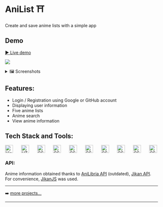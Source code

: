 # AniList ⛩
Create and save anime lists with a simple app


## Demo

[▶️ Live demo](https://quizzical-elion-8c18c1.netlify.app)

![](https://s7.gifyu.com/images/ezgif.com-video-to-gif57077e217f1c97b7.gif)

<details>
  <summary>🖼️ Screenshots</summary>
  
  ![](https://s7.gifyu.com/images/Screenshot_1a39bd4d8720e24da.png)
  ![](https://s7.gifyu.com/images/Screenshot_2bc8ae57f2683bebc.png)
  ![](https://s7.gifyu.com/images/Screenshot_393b64b915c91ad0d.png)
  ![](https://s7.gifyu.com/images/Screenshot_4f7e24660f970ddc1.png)

</details>


## Features:

* Login / Registration using Google or GitHub account
* Displaying user information
* Five anime lists
* Anime search
* View anime information


## Tech Stack and Tools:

<div style="display:flex; align-items:center; justify-content: space-between;">
  <img align="left" alt="Visual Studio Code" width="26px" src="https://img.icons8.com/fluent/48/000000/visual-studio-code-2019.png" />
  <img align="left" alt="HTML5" width="26px" src="https://cdn.svgporn.com/logos/html-5.svg" />
  <img align="left" alt="CSS3" width="26px" src="https://cdn.svgporn.com/logos/css-3.svg" />
  <img align="left" alt="CSS3" width="26px" src="https://cdn.svgporn.com/logos/javascript.svg" />
  <img align="left" alt="CSS3" width="26px" src="https://cdn.svgporn.com/logos/react.svg" />
  <img align="left" alt="CSS3" width="26px" src="https://cdn.svgporn.com/logos/redux.svg" />
  <img align="left" alt="CSS3" width="26px" src="https://cdn.svgporn.com/logos/firebase.svg" />
  <img align="left" alt="CSS3" width="26px" src="https://cdn.svgporn.com/logos/apiary.svg" />
  <img align="left" alt="CSS3" width="26px" src="https://cdn.svgporn.com/logos/git-icon.svg" />
  <img align="left" alt="CSS3" width="26px" src="https://cdn.svgporn.com/logos/github-icon.svg" />
</div>


### API:
Anime information obtained thanks to [AniLibria API](https://github.com/T1MOXA/docs/blob/master/api_v2.md) (outdated), [Jikan API](https://jikan.moe/). For convenience, [JikanJS](https://github.com/zuritor/jikanjs) was used.

---

➡️ [more projects...](https://github.com/D1White)

---
